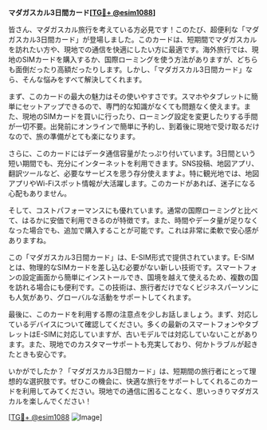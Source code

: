 **マダガスカル3日間カード[[TG💪+ @esim1088](https://t.me/s/esim1088)]**

皆さん、マダガスカル旅行を考えている方必見です！このたび、超便利な「マダガスカル3日間カード」が登場しました。このカードは、短期間でマダガスカルを訪れたい方や、現地での通信を快適にしたい方に最適です。海外旅行では、現地のSIMカードを購入するか、国際ローミングを使う方法がありますが、どちらも面倒だったり高額だったりします。しかし、「マダガスカル3日間カード」なら、そんな悩みをすべて解決してくれます。

まず、このカードの最大の魅力はその使いやすさです。スマホやタブレットに簡単にセットアップできるので、専門的な知識がなくても問題なく使えます。また、現地のSIMカードを買いに行ったり、ローミング設定を変更したりする手間が一切不要。出発前にオンラインで簡単に予約し、到着後に現地で受け取るだけなので、旅の準備がとても楽になります。

さらに、このカードにはデータ通信容量がたっぷり付いています。3日間という短い期間でも、充分にインターネットを利用できます。SNS投稿、地図アプリ、翻訳ツールなど、必要なサービスを思う存分使えますよ。特に観光地では、地図アプリやWi-Fiスポット情報が大活躍します。このカードがあれば、迷子になる心配もありません。

そして、コストパフォーマンスにも優れています。通常の国際ローミングと比べて、はるかに安価で利用できるのが特徴です。また、時間やデータ量が足りなくなった場合でも、追加で購入することが可能です。これは非常に柔軟で安心感がありますね。

この「マダガスカル3日間カード」は、E-SIM形式で提供されています。E-SIMとは、物理的なSIMカードを差し込む必要がない新しい技術です。スマートフォンの設定画面から簡単にインストールでき、国境を越えて使えるため、複数の国を訪れる場合にも便利です。この技術は、旅行者だけでなくビジネスパーソンにも人気があり、グローバルな活動をサポートしてくれます。

最後に、このカードを利用する際の注意点を少しお話しましょう。まず、対応しているデバイスについて確認してください。多くの最新のスマートフォンやタブレットはE-SIMに対応していますが、古いモデルでは対応していないことがあります。また、現地でのカスタマーサポートも充実しており、何かトラブルが起きたときも安心です。

いかがでしたか？「マダガスカル3日間カード」は、短期間の旅行者にとって理想的な選択肢です。ぜひこの機会に、快適な旅行をサポートしてくれるこのカードを利用してみてください。現地での通信に困ることなく、思いっきりマダガスカルを楽しんでください！

[[TG💪+ @esim1088](https://t.me/s/esim1088) ![Image](https://i.postimg.cc/Y0z9fWf4/image.png)]